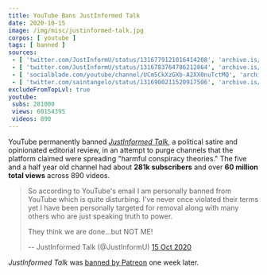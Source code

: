 ```yaml
---
title: YouTube Bans JustInformed Talk
date: 2020-10-15
image: /img/misc/justinformed-talk.jpg
corpos: [ youtube ]
tags: [ banned ]
sources:
 - [ 'twitter.com/JustInformU/status/1316779121016414208', 'archive.is/WeXtY' ]
 - [ 'twitter.com/JustInformU/status/1316783764786212864', 'archive.is/pAEGJ' ]
 - [ 'socialblade.com/youtube/channel/UCm5CkXzGXb-A2XX0nuTctMQ', 'archive.is/LWPaF' ]
 - [ 'twitter.com/saintangelo/status/1316900211520917506', 'archive.is/qDjHq' ]
excludeFromTopLvl: true
youtube:
 subs: 281000
 views: 60154395
 videos: 890
---
```


YouTube permanently banned [_JustInformed
Talk_](https://justinformednews.com/), a political satire and opinionated
editorial review, in an attempt to purge channels that the platform claimed
were spreading "harmful conspiracy theories." The five and a half year old
channel had about **281k subscribers** and over **60 million total views**
across 890 videos.

> So according to YouTube's email I am personally banned from YouTube which is
> quite disturbing. I've never once violated their terms yet I have been
> personally targeted for removal along with many others who are just speaking
> truth to power.
>
> They think we are done...but NOT ME!
>
> -- JustInformed Talk (@JustInformU) [15 Oct 2020](https://archive.is/pAEGJ)

_JustInformed Talk_ was [banned by Patreon](/e/patreon-bans-justinformed-talk/) one week later.
